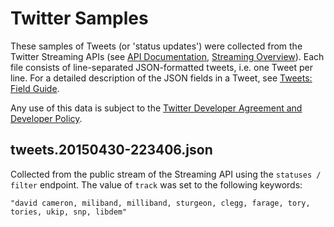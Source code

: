 # Twitter Samples

These samples of Tweets (or 'status updates') were collected from the Twitter Streaming APIs (see [API Documentation](https://dev.twitter.com/overview/documentation), [Streaming Overview](https://dev.twitter.com/streaming/overview)). Each file consists of line-separated JSON-formatted tweets, i.e. one Tweet per line. For a detailed description of the JSON fields in a Tweet, see [Tweets: Field Guide](https://dev.twitter.com/overview/api/tweets).

Any use of this data is subject to the [Twitter Developer Agreement and
Developer Policy](https://dev.twitter.com/overview/terms/agreement-and-policy).

## tweets.20150430-223406.json

Collected from the public stream of the Streaming API using the `statuses / filter` endpoint. The value of `track` was set to the following keywords: 

	"david cameron, miliband, milliband, sturgeon, clegg, farage, tory, tories, ukip, snp, libdem"



